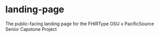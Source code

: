 # landing-page
The public-facing landing page for the FHIRType OSU x PacificSource Senior Capstone Project
